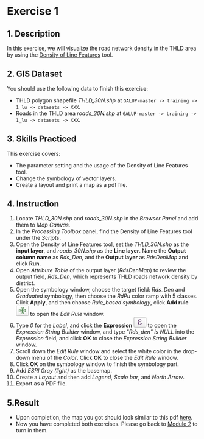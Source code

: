 # Exercise 1

## 1. Description

In this exercise, we will visualize the road network density in the THLD area by using the [Density of Line Features](https://github.com/SERVIR-WA/GALUP/blob/master/training/1_lu/modules/module2.md#21-density-of-line-features) tool.

## 2. GIS Dataset

You should use the following data to finish this exercise:
- THLD polygon shapefile _THLD\_30N.shp_ at
`GALUP-master -> training -> 1_lu -> datasets -> XXX`.
- Roads in the THLD area _roads\_30N.shp_  at `GALUP-master -> training -> 1_lu -> datasets -> XXX`.

## 3. Skills Practiced

This exercise covers:

- The parameter setting and the usage of the Density of Line Features tool.
- Change the symbology of vector layers.
- Create a layout and print a map as a pdf file.

## 4. Instruction

1. Locate _THLD\_30N.shp_ and _roads\_30N.shp_ in the _Browser Panel_ and add them to
   _Map Canvas_.
2. In the _Processing Toolbox_ panel, find the Density of Line Features tool under the _Scripts_.
3. Open the Density of Line Features tool, set the _THLD\_30N.shp_ as the **input layer**, and _roads\_30N.shp_ as the **Line layer**. Name the **Output column name** as _Rds\_Den_, and the **Output layer** as _RdsDenMap_ and click **Run**.
4. Open _Attribute Table_ of the output layer (_RdsDenMap_) to review the output field, _Rds\_Den_, which represents THLD roads network density
   by district.
5. Open the symbology window, choose the target field: _Rds\_Den_ and _Graduated_ symbology, then choose the _RdPu_ color ramp with 5 classes. Click **Apply**, and then choose _Rule\_based symbology_, click **Add rule** ![addrule](../../../images/M2E1/AddRule.png) to open the _Edit Rule_ window.
6. Type _0_ for the _Label_, and click the **Expression** ![expre](../../../images/M2E1/Expression.png) to open the _Expression String Builder_ window, and type _"Rds\_den" is NULL_ into the _Expression_ field, and click **OK** to close the _Expression String Builder_ window.
7. Scroll down the _Edit Rule_ window and select the white color in the drop-down menu of the _Color_. Click **OK** to close the _Edit Rule_ window.
8. Click **OK** on the symbology window to finish the symbology part.
9. Add _ESRI Gray (light)_ as the basemap.
10. Create a _Layout_ and then add _Legend_, _Scale bar_, and _North Arrow_.
11. Export as a PDF file.

## 5.Result

- Upon completion, the map you got should look similar to this pdf
  [here](../pdf_download/M2E1_RdsDenMap.pdf).
- Now you have completed both exercises. Please go back to
  [Module 2](https://github.com/SERVIR-WA/GALUP/blob/master/training/1_lu/modules/module1.md#4-exercises) to turn in them.
